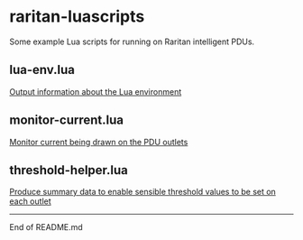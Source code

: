 # raritan-luascripts

Some example Lua scripts for running on Raritan intelligent PDUs.

## lua-env.lua

[Output information about the Lua environment](https://github.com/andycranston/raritan-luascripts/blob/master/README-lua-env.md)

## monitor-current.lua

[Monitor current being drawn on the PDU outlets](https://github.com/andycranston/raritan-luascripts/blob/master/README-monitor-current.md)


## threshold-helper.lua

[Produce summary data to enable sensible threshold values to be set on each outlet](https://github.com/andycranston/raritan-luascripts/blob/master/README-threshold-helper.md)

----------------------------------------------------

End of README.md
